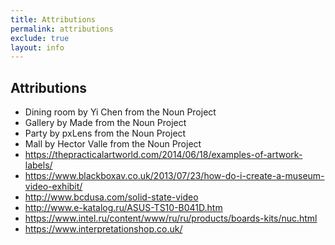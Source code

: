 ```yaml
---
title: Attributions
permalink: attributions
exclude: true
layout: info
---
```


## Attributions

+ Dining room by Yi Chen from the Noun Project
+ Gallery by Made from the Noun Project
+ Party by pxLens from the Noun Project
+ Mall by Hector Valle from the Noun Project
+ https://thepracticalartworld.com/2014/06/18/examples-of-artwork-labels/
+ https://www.blackboxav.co.uk/2013/07/23/how-do-i-create-a-museum-video-exhibit/
+ http://www.bcdusa.com/solid-state-video
+ http://www.e-katalog.ru/ASUS-TS10-B041D.htm
+ https://www.intel.ru/content/www/ru/ru/products/boards-kits/nuc.html
+ https://www.interpretationshop.co.uk/
